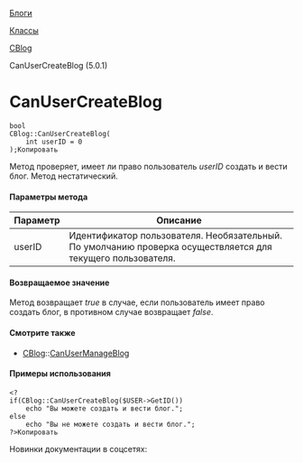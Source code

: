 [Блоги](/api_help/blogs/index.php)

[Классы](/api_help/blogs/classes/index.php)

[CBlog](/api_help/blogs/classes/cblog/index.php)

CanUserCreateBlog (5.0.1)

CanUserCreateBlog
=================

```
bool
CBlog::CanUserCreateBlog(
	int userID = 0
);Копировать
```

Метод проверяет, имеет ли право пользователь *userID* создать и вести блог. Метод нестатический.

#### Параметры метода

| Параметр | Описание |
| --- | --- |
| userID | Идентификатор пользователя. Необязательный. По умолчанию проверка осуществляется для текущего пользователя. |

#### Возвращаемое значение

Метод возвращает *true* в случае, если пользователь имеет право создать блог, в противном случае возвращает *false*.

#### Смотрите также

* [CBlog](/api_help/blogs/classes/cblog/index.php)::[CanUserManageBlog](/api_help/blogs/classes/cblog/canusermanageblog.php)

#### Примеры использования

```
<?
if(CBlog::CanUserCreateBlog($USER->GetID())
	echo "Вы можете создать и вести блог.";
else
	echo "Вы не можете создать и вести блог.";
?>Копировать
```

Новинки документации в соцсетях:
